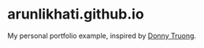 # arunlikhati.github.io
My personal portfolio example, inspired by [Donny Truong](http://visualgui.github.io/).
